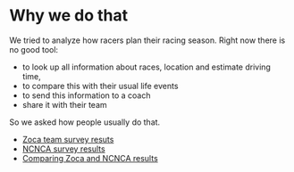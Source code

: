 # Why we do that

We tried to analyze how racers plan their racing season. Right now there is no good tool: 
- to look up all information about races, location and estimate driving time, 
- to compare this with their usual life events 
- to send this information to a coach
- share it with their team 

So we asked how people usually do that.

* [Zoca team survey resuts](survey/zoca-team-survey-results.md)
* [NCNCA survey results](survey/ncnca-survey-results.md)
* [Comparing Zoca and NCNCA results](survey/comparing-zoca-and-ncnca-results.md)
